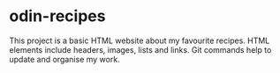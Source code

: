 # odin-recipes
This project is a basic HTML website about my favourite recipes. HTML elements include headers, images, lists and links. Git commands help to update and organise my work.